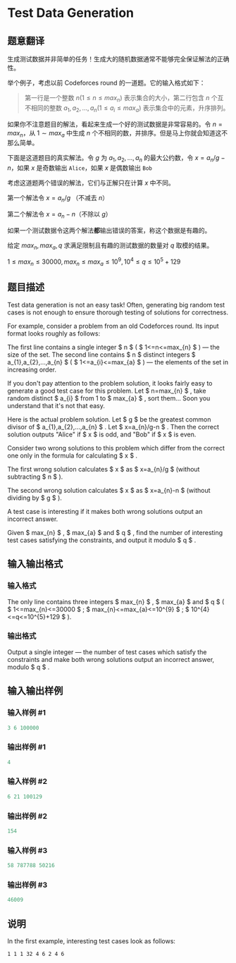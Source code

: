 # Test Data Generation

## 题意翻译

生成测试数据并非简单的任务！生成大的随机数据通常不能够完全保证解法的正确性。

举个例子，考虑以前 Codeforces round 的一道题。它的输入格式如下：

> 第一行是一个整数 $n(1\leq n \leq max_n)$ 表示集合的大小，第二行包含 $n$ 个互不相同的整数 $a_1,a_2,\dots,a_n(1\leq a_i\leq max_a)$ 表示集合中的元素，升序排列。

如果你不注意题目的解法，看起来生成一个好的测试数据是非常容易的。令 $n=max_n$，从 $1\sim max_a$ 中生成 $n$ 个不相同的数，并排序。但是马上你就会知道这不那么简单。

下面是这道题目的真实解法。令 $g$ 为 $a_1,a_2,\dots,a_n$ 的最大公约数，令 $x=a_n/g-n$，如果 $x$ 是奇数输出 `Alice`，如果 $x$ 是偶数输出 `Bob`

考虑这道题两个错误的解法，它们与正解只在计算 $x$ 中不同。

第一个解法令 $x = a_n/g$ （不减去 $n$）

第二个解法令 $x=a_n-n$（不除以 $g$）

如果一个测试数据令这两个解法**都**输出错误的答案，称这个数据是有趣的。

给定 $max_n, max_a, q$ 求满足限制且有趣的测试数据的数量对 $q$ 取模的结果。

$1\leq max_n\leq 30000, max_n\leq max_a\leq 10^9, 10^4\leq q\leq 10^5+129$

## 题目描述

Test data generation is not an easy task! Often, generating big random test cases is not enough to ensure thorough testing of solutions for correctness.

For example, consider a problem from an old Codeforces round. Its input format looks roughly as follows:

The first line contains a single integer $ n $ ( $ 1<=n<=max_{n} $ ) — the size of the set. The second line contains $ n $ distinct integers $ a_{1},a_{2},...,a_{n} $ ( $ 1<=a_{i}<=max_{a} $ ) — the elements of the set in increasing order.

If you don't pay attention to the problem solution, it looks fairly easy to generate a good test case for this problem. Let $ n=max_{n} $ , take random distinct $ a_{i} $ from 1 to $ max_{a} $ , sort them... Soon you understand that it's not that easy.

Here is the actual problem solution. Let $ g $ be the greatest common divisor of $ a_{1},a_{2},...,a_{n} $ . Let $ x=a_{n}/g-n $ . Then the correct solution outputs "Alice" if $ x $ is odd, and "Bob" if $ x $ is even.

Consider two wrong solutions to this problem which differ from the correct one only in the formula for calculating $ x $ .

The first wrong solution calculates $ x $ as $ x=a_{n}/g $ (without subtracting $ n $ ).

The second wrong solution calculates $ x $ as $ x=a_{n}-n $ (without dividing by $ g $ ).

A test case is interesting if it makes both wrong solutions output an incorrect answer.

Given $ max_{n} $ , $ max_{a} $ and $ q $ , find the number of interesting test cases satisfying the constraints, and output it modulo $ q $ .

## 输入输出格式

### 输入格式

The only line contains three integers $ max_{n} $ , $ max_{a} $ and $ q $ ( $ 1<=max_{n}<=30000 $ ; $ max_{n}<=max_{a}<=10^{9} $ ; $ 10^{4}<=q<=10^{5}+129 $ ).

### 输出格式

Output a single integer — the number of test cases which satisfy the constraints and make both wrong solutions output an incorrect answer, modulo $ q $ .

## 输入输出样例

### 输入样例 #1

```cpp
3 6 100000

```
### 输出样例 #1

```cpp
4

```
### 输入样例 #2

```cpp
6 21 100129

```
### 输出样例 #2

```cpp
154

```
### 输入样例 #3

```cpp
58 787788 50216

```
### 输出样例 #3

```cpp
46009

```
## 说明

In the first example, interesting test cases look as follows:

`1 1 1 32 4 6 2 4 6`

